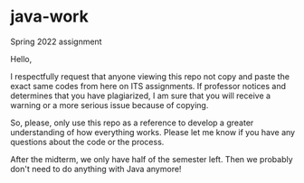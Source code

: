 # java-work
Spring 2022 assignment


Hello, 

I respectfully request that anyone viewing this repo not copy and paste the exact same codes from here on ITS assignments.
If professor notices and determines that you have plagiarized, I am sure that you will receive a warning or a more serious issue because of copying.

So, please, only use this repo as a reference to develop a greater understanding of how everything works.
Please let me know if you have any questions about the code or the process.

After the midterm, we only have half of the semester left. Then we probably don't need to do anything with Java anymore!
